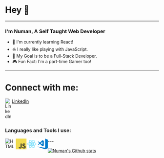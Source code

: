 # Hey 👋

---

### I'm Numan, A Self Taught Web Developer

- 💁 I'm currently learning React!
- ⛵ I really like playing with JavaScript.
- 🏈 My Goal is to be a Full-Stack Developer.
- 🎮 Fun Fact: I'm a part-time Gamer too!

---

# Connect with me:

<img align="left" alt="LinkedIn" width="22px" src="https://img.icons8.com/cute-clipart/344/linkedin.png"/> [LinkedIn]

## <br />

### Languages and Tools I use:

<img align="left" alt="HTML" width="35px" src="https://www.flaticon.com/svg/static/icons/svg/919/919827.svg"/>
<img align="left" alt "CSS" width="35px" src="https://www.flaticon.com/svg/static/icons/svg/919/919826.svg"/>
<img align="left" alt "JS" width="35px" src="https://raw.githubusercontent.com/github/explore/80688e429a7d4ef2fca1e82350fe8e3517d3494d/topics/javascript/javascript.png"/>
<img align="left" alt "Sass" width="35px" src="src="https://raw.githubusercontent.com/github/explore/80688e429a7d4ef2fca1e82350fe8e3517d3494d/topics/sass/sass.png""/>
<img align="left" alt "React" width="35px" src="https://raw.githubusercontent.com/github/explore/80688e429a7d4ef2fca1e82350fe8e3517d3494d/topics/react/react.png"/>
<img align="left" alt "Rest API" width="35px" src="https://www.flaticon.com/svg/static/icons/svg/603/603197.svg"/>
<img align="left" alt "Git" width="35px" src="https://www.flaticon.com/svg/static/icons/svg/2111/2111288.svg"/>
<img align="left" alt "VS Code" width="35px" src="https://raw.githubusercontent.com/github/explore/80688e429a7d4ef2fca1e82350fe8e3517d3494d/topics/visual-studio-code/visual-studio-code.png"/>
---

[![Numan's Github stats](https://github-readme-stats.vercel.app/api?username=numanjvd82&hide=stars&show_icons=true&theme=tokyonight)](https://github.com/anuraghazra/github-readme-stats)

[linkedin]: https://www.linkedin.com/in/numanjvd82/
